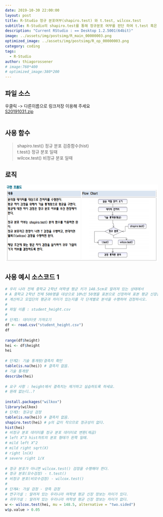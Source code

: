 ```yaml
---
date: 2019-10-30 22:00:00
layout: post
title: R-Studio 정규 분포여부(shapiro.test) 와 t.test, wilcox.test
subtitle: R-Studio의 shapiro.test를 통해 정규분포 여부를 판단 하여 t.test 혹은 wilcox.test로 귀무가설 검증하기.
description: "Current RStudio : == Desktop 1.2.5001(64bit)"
image: ../assets/img/postsimg/R_main_00000003.png
optimized_image: ../assets/img/postsimg/R_op_00000003.png
category: coding
tags:
  - R-Studio
author: thiagorossener
# image:760*400
# optimized_image:380*200
---
```

<!-- 
# R-Studio 도 함수를 만들 수 있다.
> plyr 를 이용하여 merge와 join을 사용하자!<br>
> 파이프라인 함수 를 사용하기 위해 dplyr 로 필요합니다.<br>
> 패키지 로드순서는 plyr -> dplyr 순서로 로드 해주시기 바랍니다. -->

## 파일 소스
우클릭 -> 다른이름으로 링크저장 이용해 주세요<br>
<a href="../assets/sources/S20191031.zip" class="btn btn-lg btn-outline">
S20191031.zip
</a><br>
<br>

## 사용 함수
> shapiro.test() 정규 분포 검증함수(hist)<br>
> t.test() 정규 분포 일때<br>
> wilcox.test() 비정규 분포 일때<br>

## 로직
![로직](../assets/sources/shapiroLogic.PNG "정규 분포 로직")

## 사용 예시 소스코드 1
```r
# 우리 나라 전체 중학교 2학년 여학생 평균 키가 148.5cm로 알려져 있는 상태에서 
# A 중학교 2학년 전체 500명을 대상으로 10%인 50명을 표본으로 선정하여 표본 평균 신장을
# 계산하고 모집단의 평균과 차이가 있는지를 각 단계별로 분석을 수행하여 검정하시오.
# 
# 파일 이름 : student_height.csv
# 
# 단계1: 데이터셋 가져오기
df <- read.csv("student_height.csv")
df

range(df$height)
hei <- df$height
hei

# 단계2: 기술 통계량/결측치 확인
table(is.na(hei)) # 결측치 없음.
# 기술 통계량
describe(hei)

# 요구 사항 : height에서 결측치는 제거하고 실습하도록 하세요.
# 원래 없는디..?

install.packages("wilkox")
library(wilkox)
# 단계3: 정규성 검정
table(is.na(hei)) # 결측치 없음.
shapiro.test(hei) # p의 값이 작으므로 정규성이 없다.
hist(hei)
# 비정규 분포 데이터를 정규 분포 데이터로 변환(제곱)
# left X^3 hist차트의 분포 형태가 왼쪽 일때.
# mild left X^2 
# mild right sqrt(X) 
# right ln(X) 
# severe right 1/X 

# 정규 분포가 아니면 wilcox.test() 검정을 수행해야 한다.
# 정규 분포(모수검정) - t.test()
# 비정규 분포(비모수검정) - wilcox.test()
# 
# 단계4: 가설 검정 - 양측 검정
# 연구가설 : 알려져 있는 우리나라 여학생 평균 신장 정보는 차이가 있다.
# 귀무가설 : 알려져 있는 우리나라 여학생 평균 신장 정보는 차이가 없다.
w <- wilcox.test(hei, mu = 148.5, alternative = "two.sided")
w$p.value > 0.05
```